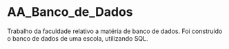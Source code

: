 # AA_Banco_de_Dados
 Trabalho da faculdade relativo a matéria de banco de dados. Foi construído o banco de dados de uma escola, utilizando SQL.
